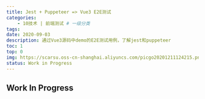 ```yaml
---
title: Jest + Puppeteer => Vue3 E2E测试
categories:
    - 10技术 | 前端测试 # 一级分类
tags:
date: 2020-09-03
description: 通过Vue3源码中demo的E2E测试用例，了解jest和puppeteer
toc: 1
top: 0
img: https://scarsu.oss-cn-shanghai.aliyuncs.com/picgo20201211124215.png
status: Work in Progress
---
```


## Work In Progress
